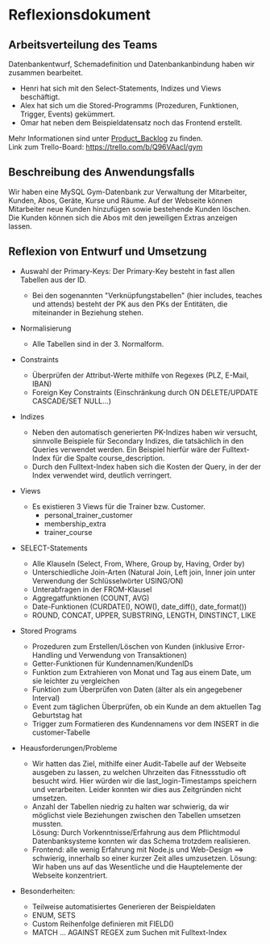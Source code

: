 # Reflexionsdokument 

## Arbeitsverteilung des Teams
Datenbankentwurf, Schemadefinition und Datenbankanbindung haben wir zusammen bearbeitet.
- Henri hat sich mit den Select-Statements, Indizes und Views beschäftigt. 
- Alex hat sich um die Stored-Programms (Prozeduren, Funktionen, Trigger, Events) gekümmert.
- Omar hat neben dem Beispieldatensatz noch das Frontend erstellt.  

Mehr Informationen sind unter [Product_Backlog](Product_Backlog.PNG) zu finden.  
Link zum Trello-Board: https://trello.com/b/Q96VAacI/gym

## Beschreibung des Anwendungsfalls

Wir haben eine MySQL Gym-Datenbank zur Verwaltung der Mitarbeiter, Kunden, Abos, Geräte, Kurse und Räume. 
Auf der Webseite können Mitarbeiter neue Kunden hinzufügen sowie bestehende Kunden löschen.  
Die Kunden können sich die Abos mit den jeweiligen Extras anzeigen lassen.  

## Reflexion von Entwurf und Umsetzung

- Auswahl der Primary-Keys: Der Primary-Key besteht in fast allen Tabellen aus der ID.   
  - Bei den sogenannten "Verknüpfungstabellen" (hier includes, teaches und attends) besteht der PK aus den PKs der Entitäten, die miteinander in Beziehung stehen. 
- Normalisierung
  - Alle Tabellen sind in der 3. Normalform. 
- Constraints
  - Überprüfen der Attribut-Werte mithilfe von Regexes (PLZ, E-Mail, IBAN)
  - Foreign Key Constraints (Einschränkung durch ON DELETE/UPDATE CASCADE/SET NULL...)
- Indizes
  - Neben den automatisch generierten PK-Indizes haben wir versucht, sinnvolle Beispiele für Secondary Indizes, die tatsächlich in den Queries verwendet werden. Ein Beispiel hierfür wäre der Fulltext-Index für die Spalte course_description.
  - Durch den Fulltext-Index haben sich die Kosten der Query, in der der Index verwendet wird, deutlich verringert.
- Views
  - Es existieren 3 Views für die Trainer bzw. Customer. 
    - personal_trainer_customer
    - membership_extra
    - trainer_course
- SELECT-Statements 
  - Alle Klauseln (Select, From, Where, Group by, Having, Order by)
  - Unterschiedliche Join-Arten (Natural Join, Left join, Inner join unter Verwendung der Schlüsselwörter USING/ON)
  - Unterabfragen in der FROM-Klausel
  - Aggregatfunktionen (COUNT, AVG)
  - Date-Funktionen (CURDATE(), NOW(), date_diff(), date_format())
  - ROUND, CONCAT, UPPER, SUBSTRING, LENGTH, DINSTINCT, LIKE
- Stored Programs
  - Prozeduren zum Erstellen/Löschen von Kunden (inklusive Error-Handling und Verwendung von Transaktionen)
  - Getter-Funktionen für Kundennamen/KundenIDs
  - Funktion zum Extrahieren von Monat und Tag aus einem Date, um sie leichter zu vergleichen
  - Funktion zum Überprüfen von Daten (älter als ein angegebener Interval)
  - Event zum täglichen Überprüfen, ob ein Kunde an dem aktuellen Tag Geburtstag hat
  - Trigger zum Formatieren des Kundennamens vor dem INSERT in die customer-Tabelle

- Heausforderungen/Probleme
  - Wir hatten das Ziel, mithilfe einer Audit-Tabelle auf der Webseite ausgeben zu lassen, zu welchen Uhrzeiten das Fitnessstudio oft besucht wird. Hier würden wir die last_login-Timestamps speichern und verarbeiten. Leider konnten wir dies aus Zeitgründen nicht umsetzen.
  - Anzahl der Tabellen niedrig zu halten war schwierig, da wir möglichst viele Beziehungen zwischen den Tabellen umsetzen mussten.  
  Lösung: Durch Vorkenntnisse/Erfahrung aus dem Pflichtmodul Datenbanksysteme konnten wir das Schema trotzdem realisieren.
  - Frontend: alle wenig Erfahrung mit Node.js und Web-Design ==> schwierig, innerhalb so einer kurzer Zeit alles umzusetzen. 
  Lösung: Wir haben uns auf das Wesentliche und die Hauptelemente der Webseite konzentriert.  

- Besonderheiten:
  - Teilweise automatisiertes Generieren der Beispieldaten
  - ENUM, SETS
  - Custom Reihenfolge definieren mit FIELD()
  - MATCH ... AGAINST REGEX zum Suchen mit Fulltext-Index

